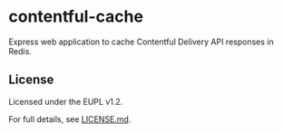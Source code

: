 # contentful-cache

Express web application to cache Contentful Delivery API responses in Redis.

## License

Licensed under the EUPL v1.2.

For full details, see [LICENSE.md](LICENSE.md).
